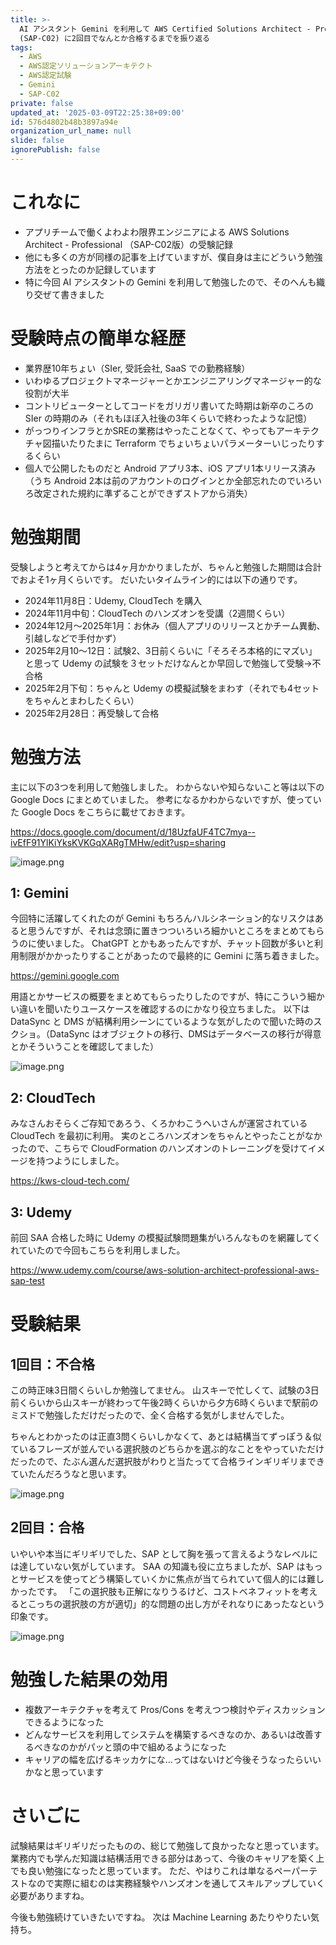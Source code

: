 ```yaml
---
title: >-
  AI アシスタント Gemini を利用して AWS Certified Solutions Architect - Professional 試験
  (SAP-C02) に2回目でなんとか合格するまでを振り返る
tags:
  - AWS
  - AWS認定ソリューションアーキテクト
  - AWS認定試験
  - Gemini
  - SAP-C02
private: false
updated_at: '2025-03-09T22:25:38+09:00'
id: 576d4802b48b3897a94e
organization_url_name: null
slide: false
ignorePublish: false
---
```

# これなに

- アプリチームで働くよわよわ限界エンジニアによる AWS Solutions Architect - Professional （SAP-C02版）の受験記録
- 他にも多くの方が同様の記事を上げていますが、僕自身は主にどういう勉強方法をとったのか記録しています
- 特に今回 AI アシスタントの Gemini を利用して勉強したので、そのへんも織り交ぜて書きました

# 受験時点の簡単な経歴

- 業界歴10年ちょい（SIer, 受託会社, SaaS での勤務経験）
- いわゆるプロジェクトマネージャーとかエンジニアリングマネージャー的な役割が大半
- コントリビューターとしてコードをガリガリ書いてた時期は新卒のころの SIer の時期のみ（それもほぼ入社後の3年くらいで終わったような記憶）
- がっつりインフラとかSREの業務はやったことなくて、やってもアーキテクチャ図描いたりたまに Terraform でちょいちょいパラメーターいじったりするくらい
- 個人で公開したものだと Android アプリ3本、iOS アプリ1本リリース済み（うち Android 2本は前のアカウントのログインとか全部忘れたのでいろいろ改定された規約に準ずることができずストアから消失）

# 勉強期間

受験しようと考えてからは4ヶ月かかりましたが、ちゃんと勉強した期間は合計でおよそ1ヶ月くらいです。
だいたいタイムライン的には以下の通りです。

- 2024年11月8日：Udemy, CloudTech を購入
- 2024年11月中旬：CloudTech のハンズオンを受講（2週間くらい）
- 2024年12月〜2025年1月：お休み（個人アプリのリリースとかチーム異動、引越しなどで手付かず）
- 2025年2月10〜12日：試験2、3日前くらいに「そろそろ本格的にマズい」と思って Udemy の試験を３セットだけなんとか早回しで勉強して受験→不合格
- 2025年2月下旬：ちゃんと Udemy の模擬試験をまわす（それでも4セットをちゃんとまわしたくらい）
- 2025年2月28日：再受験して合格

# 勉強方法

主に以下の3つを利用して勉強しました。
わからないや知らないこと等は以下の Google Docs にまとめていました。
参考になるかわからないですが、使っていた Google Docs をこちらに載せておきます。

https://docs.google.com/document/d/18UzfaUF4TC7mya--ivEfF91YlKiYksKVKGqXARgTMHw/edit?usp=sharing

![image.png](https://qiita-image-store.s3.ap-northeast-1.amazonaws.com/0/2819748/e071a9aa-8f44-47d4-8039-c767bdd7e763.png)

## 1: Gemini

今回特に活躍してくれたのが Gemini
もちろんハルシネーション的なリスクはあると思うんですが、それは念頭に置きつついろいろ細かいところをまとめてもらうのに使いました。
ChatGPT とかもあったんですが、チャット回数が多いと利用制限がかかったりすることがあったので最終的に Gemini に落ち着きました。

https://gemini.google.com

用語とかサービスの概要をまとめてもらったりしたのですが、特にこういう細かい違いを聞いたりユースケースを確認するのにかなり役立ちました。
以下は DataSync と DMS が結構利用シーンにているような気がしたので聞いた時のスクショ。（DataSync はオブジェクトの移行、DMSはデータベースの移行が得意とかそういうことを確認してました）

![image.png](https://qiita-image-store.s3.ap-northeast-1.amazonaws.com/0/2819748/4fd8dc0a-d97a-4f46-8223-c8746a54d5f0.png)

## 2: CloudTech

みなさんおそらくご存知であろう、くろかわこうへいさんが運営されている CloudTech を最初に利用。
実のところハンズオンをちゃんとやったことがなかったので、こちらで CloudFormation のハンズオンのトレーニングを受けてイメージを持つようにしました。

https://kws-cloud-tech.com/

## 3: Udemy

前回 SAA 合格した時に Udemy の模擬試験問題集がいろんなものを網羅してくれていたので今回もこちらを利用しました。

https://www.udemy.com/course/aws-solution-architect-professional-aws-sap-test

# 受験結果

## 1回目：不合格

この時正味3日間くらいしか勉強してません。
山スキーで忙しくて、試験の3日前くらいから山スキーが終わって午後2時くらいから夕方6時くらいまで駅前のミスドで勉強しただけだったので、全く合格する気がしませんでした。

ちゃんとわかったのは正直3問くらいしかなくて、あとは結構当てずっぽう＆似ているフレーズが並んでいる選択肢のどちらかを選ぶ的なことをやっていただけだったので、たぶん選んだ選択肢がわりと当たってて合格ラインギリギリまできていたんだろうなと思います。

![image.png](https://qiita-image-store.s3.ap-northeast-1.amazonaws.com/0/2819748/9797a0d7-599d-4120-9506-f9402ecbc7b7.png)

## 2回目：合格

いやいや本当にギリギリでした、SAP として胸を張って言えるようなレベルには達していない気がしています。
SAA の知識も役に立ちましたが、SAP はもっとサービスを使ってどう構築していくかに焦点が当てられていて個人的には難しかったです。
「この選択肢も正解になりうるけど、コストベネフィットを考えるとこっちの選択肢の方が適切」的な問題の出し方がそれなりにあったなという印象です。

![image.png](https://qiita-image-store.s3.ap-northeast-1.amazonaws.com/0/2819748/79669b79-ef89-4f39-9dbd-f0ac32f97c42.png)

# 勉強した結果の効用

- 複数アーキテクチャを考えて Pros/Cons を考えつつ検討やディスカッションできるようになった
- どんなサービスを利用してシステムを構築するべきなのか、あるいは改善するべきなのかがパッと頭の中で組めるようになった
- キャリアの幅を広げるキッカケにな…ってはないけど今後そうなったらいいかなと思っています

# さいごに

試験結果はギリギリだったものの、総じて勉強して良かったなと思っています。
業務内でも学んだ知識は結構活用できる部分はあって、今後のキャリアを築く上でも良い勉強になったと思っています。
ただ、やはりこれは単なるペーパーテストなので実際に組むのは実務経験やハンズオンを通してスキルアップしていく必要がありますね。

今後も勉強続けていきたいですね。
次は Machine Learning あたりやりたい気持ち。
